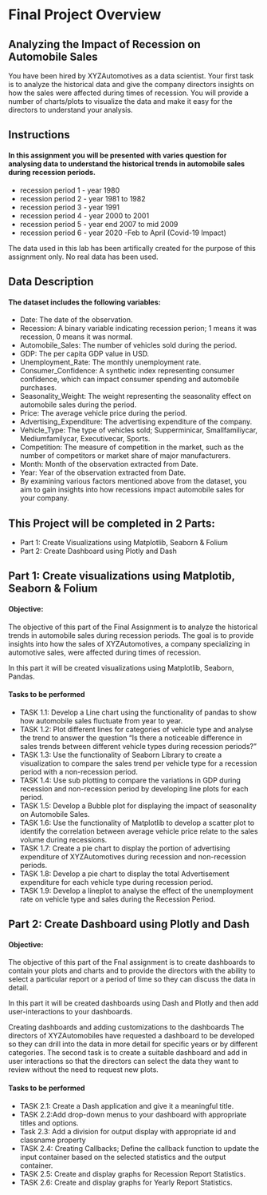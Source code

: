 # Final Project Overview

## Analyzing the Impact of Recession on Automobile Sales
You have been hired by XYZAutomotives as a data scientist. Your first task is to analyze the historical data and give the company directors insights on how the sales were affected during times of recession. You will provide a number of charts/plots to visualize the data and make it easy for the directors to understand your analysis.

## Instructions 

#### In this assignment you will be presented with varies question for analysing data to understand the historical trends in automobile sales during recession periods.
- recession period 1 - year 1980
- recession period 2 - year 1981 to 1982
- recession period 3 - year 1991
- recession period 4 - year 2000 to 2001
- recession period 5 - year end 2007 to mid 2009
- recession period 6 - year 2020 -Feb to April (Covid-19 Impact)

The data used in this lab has been artifically created for the purpose of this assignment only. No real data has been used.

## Data Description

#### The dataset includes the following variables:
- Date: The date of the observation.
- Recession: A binary variable indicating recession perion; 1 means it was recession, 0 means it was normal.
- Automobile_Sales: The number of vehicles sold during the period.
- GDP: The per capita GDP value in USD.
- Unemployment_Rate: The monthly unemployment rate.
- Consumer_Confidence: A synthetic index representing consumer confidence, which can impact consumer spending and automobile purchases.
- Seasonality_Weight: The weight representing the seasonality effect on automobile sales during the period.
- Price: The average vehicle price during the period.
- Advertising_Expenditure: The advertising expenditure of the company.
- Vehicle_Type: The type of vehicles sold; Supperminicar, Smallfamiliycar, Mediumfamilycar, Executivecar, Sports.
- Competition: The measure of competition in the market, such as the number of competitors or market share of major manufacturers.
- Month: Month of the observation extracted from Date.
- Year: Year of the observation extracted from Date.
- By examining various factors mentioned above from the dataset, you aim to gain insights into how recessions impact automobile sales for your company.

## This Project will be completed in 2 Parts:

- Part 1: Create Visualizations using Matplotlib, Seaborn & Folium
- Part 2: Create Dashboard using Plotly and Dash


## Part 1: Create visualizations using Matplotib, Seaborn & Folium
#### Objective:
The objective of this part of the Final Assignment is to analyze the historical trends in automobile sales during recession periods. The goal is to provide insights into how the sales of XYZAutomotives, a company specializing in automotive sales, were affected during times of recession.

In this part it will be created visualizations using Matplotlib, Seaborn, Pandas.

#### Tasks to be performed
- TASK 1.1: Develop a Line chart using the functionality of pandas to show how automobile sales fluctuate from year to year.
- TASK 1.2: Plot different lines for categories of vehicle type and analyse the trend to answer the question “Is there a noticeable difference in sales trends between different vehicle types during recession periods?”
- TASK 1.3: Use the functionality of Seaborn Library to create a visualization to compare the sales trend per vehicle type for a recession period with a non-recession period.
- TASK 1.4: Use sub plotting to compare the variations in GDP during recession and non-recession period by developing line plots for each period.
- TASK 1.5: Develop a Bubble plot for displaying the impact of seasonality on Automobile Sales.
- TASK 1.6: Use the functionality of Matplotlib to develop a scatter plot to identify the correlation between average vehicle price relate to the sales volume during recessions.
- TASK 1.7: Create a pie chart to display the portion of advertising expenditure of XYZAutomotives during recession and non-recession periods.
- TASK 1.8: Develop a pie chart to display the total Advertisement expenditure for each vehicle type during recession period.
- TASK 1.9: Develop a lineplot to analyse the effect of the unemployment rate on vehicle type and sales during the Recession Period.

## Part 2: Create Dashboard using Plotly and Dash
#### Objective:
The objective of this part of the Fnal assignment is to create dashboards to contain your plots and charts and to provide the directors with the ability to select a particular report or a period of time so they can discuss the data in detail.

In this part it will be created dashboards using Dash and Plotly and then add user-interactions to your dashboards.

Creating dashboards and adding customizations to the dashboards
The directors of XYZAutomobiles have requested a dashboard to be developed so they can drill into the data in more detail for specific years or by different categories. The second task is to create a suitable dashboard and add in user interactions so that the directors can select the data they want to review without the need to request new plots.

#### Tasks to be performed
- TASK 2.1: Create a Dash application and give it a meaningful title.
- TASK 2.2:Add drop-down menus to your dashboard with appropriate titles and options.
- Task 2.3: Add a division for output display with appropriate id and classname property
- TASK 2.4: Creating Callbacks; Define the callback function to update the input container based on the selected statistics and the output container.
- TASK 2.5: Create and display graphs for Recession Report Statistics.
- TASK 2.6: Create and display graphs for Yearly Report Statistics.
